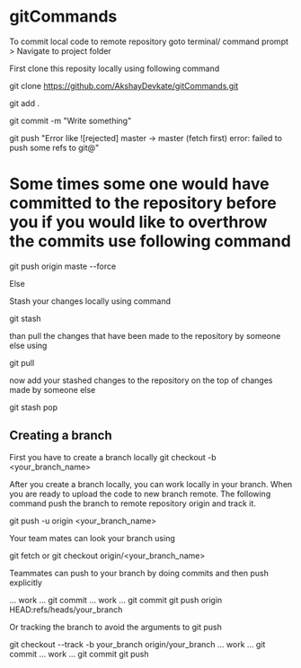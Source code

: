 # gitCommands



To commit local code to remote repository 
 goto terminal/ command prompt > Navigate to project folder 
 
 First clone this reposity locally using following command 
 
 git clone https://github.com/AkshayDevkate/gitCommands.git
 
 git add .
 
 git commit -m "Write something"
 
 git push 
 "Error like
 ![rejected] master -> master (fetch first)
 error: failed to push some refs to git@"
 
 # Some times some one would have committed to the repository before you if you would like to overthrow the commits use following command 
 
 git push origin maste --force 
 
 Else 
 
 Stash your changes locally using command 
 
 git stash 
 
 than pull the changes that have been made to the repository by someone else using 
 
 git pull 
 
 now add your stashed changes to the repository on the top of changes made by someone else 
 
 git stash pop 
 
 
 ## Creating a branch 
 
 First you have to create a branch locally 
 git checkout -b <your_branch_name>
 
 After you create a branch locally, you can work locally in your branch. When you are ready to upload the code to new branch remote. The following command push the branch to remote repository origin and track it.
 
 git push -u origin <your_branch_name>
 
 Your team mates can look your branch using 
 
 git fetch
 or
 git checkout origin/<your_branch_name>
 
 
 Teammates can push to your branch by doing commits and then push explicitly
 
 ... work ...
git commit
... work ...
git commit
git push origin HEAD:refs/heads/your_branch

Or tracking the branch to avoid the arguments to git push

git checkout --track -b your_branch origin/your_branch
... work ...
git commit
... work ...
git commit
git push
 
